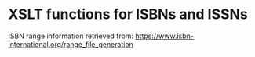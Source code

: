 # XSLT functions for ISBNs and ISSNs

ISBN range information retrieved from: https://www.isbn-international.org/range_file_generation
